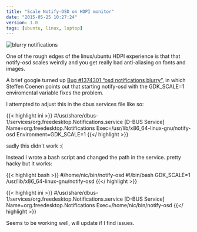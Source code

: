 ```yaml
---
title: "Scale Notify-OSD on HDPI monitor"
date: "2015-05-25 10:27:24"
version: 1.0
tags: [ubuntu, linux, laptop]
---
```


![blurry notifications](/images/notify.png)

One of the rough edges of the linux/ubuntu HDPI experience is that that
notify-osd scales weirdly and you get really bad anti-aliasing on fonts and
images.

A brief google turned up [Bug #1374301 “osd notifications blurry”][bug], in
which Steffen Coenen points out that starting notify-osd with the GDK_SCALE=1
enviromental variable fixes the problem.

I attempted to adjust this in the dbus services file like so:

{{< highlight ini >}}
#/usr/share/dbus-1/services/org.freedesktop.Notifications.service
[D-BUS Service]
Name=org.freedesktop.Notifications
Exec=/usr/lib/x86_64-linux-gnu/notify-osd
Environment=GDK_SCALE=1
{{</ highlight >}}

sadly this didn't work :(

Instead I wrote a bash script and changed the path in the service. pretty hacky
but it works:

{{< highlight bash >}}
#/home/nic/bin/notify-osd
#!/bin/bash
GDK_SCALE=1 /usr/lib/x86_64-linux-gnu/notify-osd
{{</ highlight >}}

{{< highlight ini >}}
#/usr/share/dbus-1/services/org.freedesktop.Notifications.service
[D-BUS Service]
Name=org.freedesktop.Notifications
Exec=/home/nic/bin/notify-osd
{{</ highlight >}}

Seems to be working well, will update if I find issues.


[bug]: https://bugs.launchpad.net/ubuntu/+source/notify-osd/+bug/1374301
